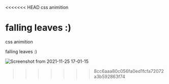 <<<<<<< HEAD
css animition

falling leaves :)
=======
css animition

falling leaves :)



![Screenshot from 2021-11-25 17-01-15](https://user-images.githubusercontent.com/91375726/143858499-d63f9b40-25d3-4248-8a67-7a2bde03dd56.png)
>>>>>>> 8cc6aaa80c056fa0ed1fcfa72072a3b592863f74
